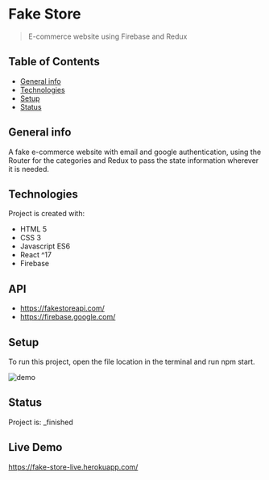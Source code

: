 # Fake Store
> E-commerce website using Firebase and Redux

## Table of Contents
* [General info](#general-info)
* [Technologies](#technologies)
* [Setup](#setup)
* [Status](#status)

## General info
A fake e-commerce website with email and google authentication, using the Router for the categories and Redux to pass the state information wherever it is needed. 
	
## Technologies
Project is created with:
* HTML 5
* CSS 3
* Javascript ES6
* React ^17
* Firebase

## API
* https://fakestoreapi.com/
* https://firebase.google.com/

## Setup
To run this project, open the file location in the terminal and run npm start.

![demo](/demo/fakeStore.gif)

## Status
Project is:  _finished

## Live Demo

https://fake-store-live.herokuapp.com/

